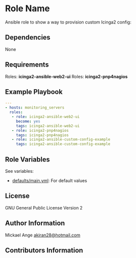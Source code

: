 Role Name
========

Ansible role to show a way to provision custom Icinga2 config:


Dependencies
------------

None

Requirements
------------

Roles: **icinga2-ansible-web2-ui**
Roles: **icinga2-pnp4nagios**

Example Playbook
-------------------------

```yaml
---
- hosts: monitoring_servers
  roles:
   - role: icinga2-ansible-web2-ui
     become: yes
     tags: icinga2-ansible-web2-ui
   - role: icinga2-pnp4nagios
     tags: icinga2-pnp4nagios
   - role: icinga2-ansible-custom-config-example
     tags: icinga2-ansible-custom-config-example

```

Role Variables
--------------

See variables:
* [defaults/main.yml](defaults/main.yml): For default values



License
-------

GNU General Public License Version 2

Author Information
------------------

Mickael Ange <akiran28@hotmail.com>

Contributors Information
------------------------


